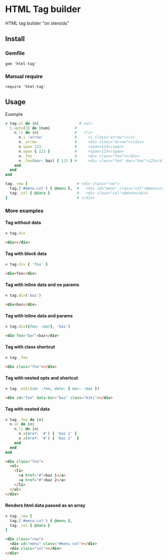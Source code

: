 # HTML Tag builder

HTML tag builder "on steroids"

## Install

### Gemfile

`gem 'html-tag'`

### Manual require

`require 'html-tag'`

## Usage

Example

```ruby
= tag.ul do |n|                  # <ul>
  1.upto(3) do |num|           #
    n.li do |n|                #   <li>
      n.i 'arrow'              #     <i class="arrow"></i>
      n._arrow                 #     <div class="arrow"></div>
      n.span 123               #     <span>123</span>
      n.span { 123 }           #     <span>123</span>
      n._foo                   #     <div class="foo"></div>
      n._foo(bar: baz) { 123 } #     <div class="foo" bar="baz">123</div>
    end
  end
end

tag._row [                      # <div class="row">
  tag.('#menu.col') { @menu },  #   <div id="menu" class="col">@menu</div>
  tag._col { @data }            #   <div class="col">@data</div>
]                               # </div>
```

### More examples

#### Tag without data
```ruby
= tag.div
```

```html
<div></div>
```

#### Tag with block data
```ruby
= tag.div { 'foo' }
```

```html
<div>foo</div>
```

#### Tag with inline data and no params
```ruby
= tag.div('baz')
```

```html
<div>baz</div>
```

#### Tag with inline data and params
```ruby
= tag.div({foo: :bar}, 'baz')
```

```html
<div foo="bar">baz</div>
```

#### Tag with class shortcut
```ruby
= tag._foo
```

```html
<div class="foo"></div>
```

#### Tag with nested opts and shortcut

```ruby
= tag._miki(id: :foo, data: { bar: :baz })
```

```html
<div id="foo" data-bar="baz" class="miki"></div>
```

#### Tag with nested data
```ruby
= tag._foo do |n|
  n.ul do |n|
    n.li do |n|
      n.a(href: '#') { 'baz 1' }
      n.a(href: '#') { 'baz 2'  }
    end
  end
end
```

```html
<div class="foo">
  <ul>
    <li>
      <a href="#">baz 1</a>
      <a href="#">baz 2</a>
    </li>
  </ul>
</div>
```

#### Renders html data passed as an array
```ruby
= tag._row [
  tag.('#menu.col') { @menu },
  tag._col { @data }
]
```

```html
<div class="row">
  <div id="menu" class="#menu col"></div>
  <div class="col"></div>
</div>
```
